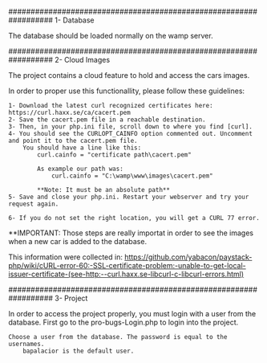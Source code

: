 ##################################################################
                        1- Database

The database should be loaded normally on the wamp server.

##################################################################
                        2- Cloud Images

The project contains a cloud feature to hold and access the cars images.

In order to proper use this functionallity, please follow these guidelines:

    1- Download the latest curl recognized certificates here: https://curl.haxx.se/ca/cacert.pem
    2- Save the cacert.pem file in a reachable destination.
    3- Then, in your php.ini file, scroll down to where you find [curl].
    4- You should see the CURLOPT_CAINFO option commented out. Uncomment and point it to the cacert.pem file. 
        You should have a line like this:
            curl.cainfo = "certificate path\cacert.pem"
            
            As example our path was:
                curl.cainfo = "C:\wamp\www\images\cacert.pem"
            
            **Note: It must be an absolute path**
    5- Save and close your php.ini. Restart your webserver and try your request again.

    6- If you do not set the right location, you will get a CURL 77 error.

**IMPORTANT: Those steps are really importat in order to see the images when a new car is added to the database.

This information were collected in: 
https://github.com/yabacon/paystack-php/wiki/cURL-error-60:-SSL-certificate-problem:-unable-to-get-local-issuer-certificate-(see-http:--curl.haxx.se-libcurl-c-libcurl-errors.html)


##################################################################
                        3- Project
                        
In order to access the project properly, you must login with a user from the database.
First go to the pro-bugs-Login.php to login into the project.

    Choose a user from the database. The password is equal to the usernames.
        bapalacior is the default user.
